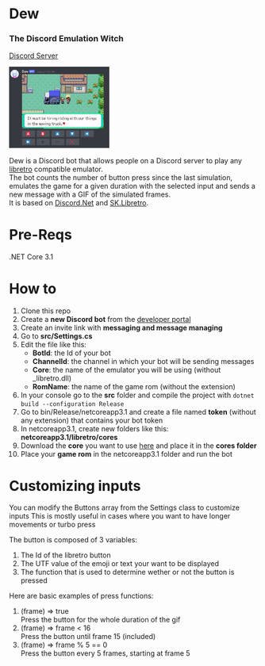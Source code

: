 # Dew
### The Discord Emulation Witch
[Discord Server](https://discord.gg/aRvXdEtrnq)

<img src="example.png" width="40%">

Dew is a Discord bot that allows people on a Discord server to play any [libretro](https://github.com/libretro/) compatible emulator.  
The bot counts the number of button press since the last simulation, emulates the game for a given duration with the selected input and sends a new message with a GIF of the simulated frames.   
It is based on [Discord.Net](https://github.com/discord-net/Discord.Net) and [SK.Libretro](https://github.com/Skurdt/SK.Libretro).  

# Pre-Reqs
.NET Core 3.1

# How to
1) Clone this repo
2) Create a **new Discord bot** from the [developer portal](https://discord.com/developers/applications)
3) Create an invite link with **messaging and message managing**
5) Go to **src/Settings.cs**
6) Edit the file like this:
   * **BotId**: the Id of your bot
   * **ChannelId**: the channel in which your bot will be sending messages
   * **Core**: the name of the emulator you will be using (without _libretro.dll)
   * **RomName**: the name of the game rom (without the extension)
7) In your console go to the **src** folder and compile the project with `dotnet build --configuration Release`
8) Go to bin/Release/netcoreapp3.1 and create a file named **token** (without any extension) that contains your bot token
9) In netcoreapp3.1, create new folders like this: **netcoreapp3.1/libretro/cores**
10) Download the **core** you want to use [here](https://buildbot.libretro.com/nightly/) and place it in the **cores folder**
11) Place your **game rom** in the netcoreapp3.1 folder and run the bot

# Customizing inputs
You can modify the Buttons array from the Settings class to customize inputs
This is mostly useful in cases where you want to have longer movements or turbo press
 
The button is composed of 3 variables:  
1) The Id of the libretro button
2) The UTF value of the emoji or text your want to be displayed
3) The function that is used to determine wether or not the button is pressed

Here are basic examples of press functions:
1) (frame) => true  
   Press the button for the whole duration of the gif  
2) (frame) => frame < 16  
   Press the button until frame 15 (included)
3) (frame) => frame % 5 == 0  
   Press the button every 5 frames, starting at frame 5  
